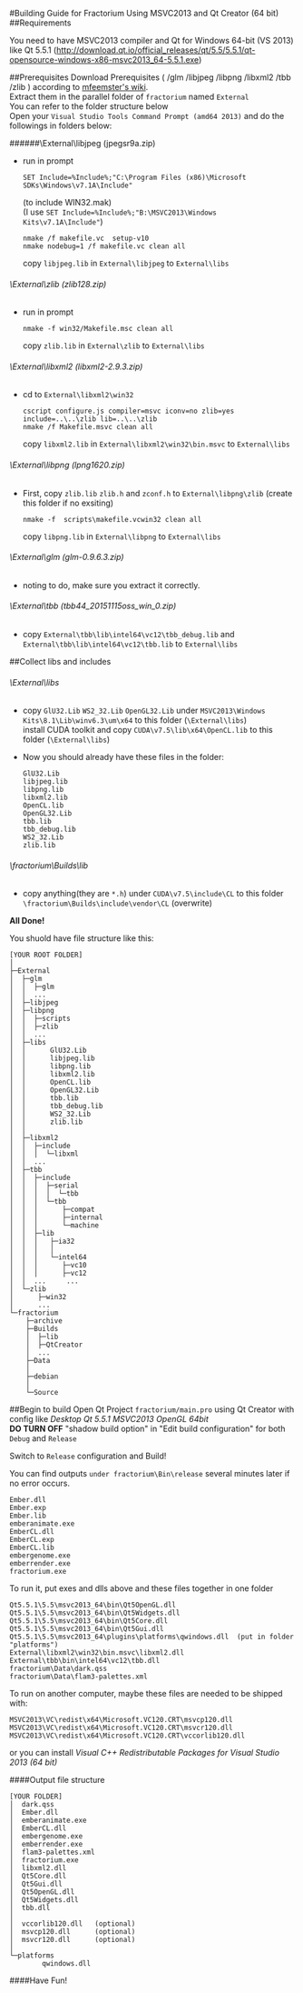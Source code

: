 #Building Guide for Fractorium Using MSVC2013 and Qt Creator (64 bit)
##Requirements

You need to have MSVC2013 compiler and  Qt for Windows 64-bit (VS 2013) like Qt 5.5.1 (http://download.qt.io/official_releases/qt/5.5/5.5.1/qt-opensource-windows-x86-msvc2013_64-5.5.1.exe)

##Prerequisites
Download Prerequisites ( /glm /libjpeg /libpng /libxml2 /tbb /zlib ) according to [mfeemster's wiki](https://github.com/mfeemster/fractorium/wiki/Building).  
Extract them in the parallel folder of `fractorium` named `External`  
You can refer to the folder structure below  
Open your `Visual Studio Tools Command Prompt (amd64 2013)` and do the followings in folders below:  

######\External\libjpeg (jpegsr9a.zip)
-   run in prompt  

    ```
    SET Include=%Include%;"C:\Program Files (x86)\Microsoft SDKs\Windows\v7.1A\Include"
    ```
    
    (to include WIN32.mak)  
    (I use `SET Include=%Include%;"B:\MSVC2013\Windows Kits\v7.1A\Include"`)
    
    ```
    nmake /f makefile.vc  setup-v10
    nmake nodebug=1 /f makefile.vc clean all
    ```
    
    copy `libjpeg.lib` in `External\libjpeg` to `External\libs`


###### \External\zlib (zlib128.zip)
- run in prompt

    ```
    nmake -f win32/Makefile.msc clean all
    ```
    
    copy `zlib.lib` in `External\zlib` to `External\libs`

###### \External\libxml2 (libxml2-2.9.3.zip)
- cd to `External\libxml2\win32`

    ```
    cscript configure.js compiler=msvc iconv=no zlib=yes include=..\..\zlib lib=..\..\zlib
    nmake /f Makefile.msvc clean all
    ```

    copy `libxml2.lib` in `External\libxml2\win32\bin.msvc` to `External\libs`

###### \External\libpng (lpng1620.zip)
- First, copy `zlib.lib` `zlib.h` and `zconf.h` to `External\libpng\zlib` (create this folder if no exsiting)

    ```
    nmake -f  scripts\makefile.vcwin32 clean all
    ```
    
    copy `libpng.lib` in `External\libpng` to `External\libs`

###### \External\glm (glm-0.9.6.3.zip)
- noting to do, make sure you extract it correctly.

###### \External\tbb (tbb44_20151115oss_win_0.zip)
- copy `External\tbb\lib\intel64\vc12\tbb_debug.lib` and `External\tbb\lib\intel64\vc12\tbb.lib` to `External\libs`

##Collect libs and includes
###### \External\libs
- copy `GlU32.Lib` `WS2_32.Lib` `OpenGL32.Lib` under `MSVC2013\Windows Kits\8.1\Lib\winv6.3\um\x64`
    to this folder (`\External\libs`)  
    install CUDA toolkit and copy `CUDA\v7.5\lib\x64\OpenCL.lib` to this folder (`\External\libs`)

- Now you should already have these files in the folder:

    ```
    GlU32.Lib
    libjpeg.lib
    libpng.lib
    libxml2.lib
    OpenCL.lib
    OpenGL32.Lib
    tbb.lib
    tbb_debug.lib
    WS2_32.Lib
    zlib.lib
    ```

###### \fractorium\Builds\lib
- copy anything(they are `*.h`) under `CUDA\v7.5\include\CL`
     to this folder `\fractorium\Builds\include\vendor\CL` (overwrite)

**All Done!**  

You shuold have file structure like this:

```
[YOUR ROOT FOLDER]
│  
├─External
│  ├─glm
│  │  ├─glm
│  │  ...
│  ├─libjpeg
│  ├─libpng
│  │  ├─scripts
│  │  ├─zlib
│  │  ...
│  ├─libs
│  │      GlU32.Lib
│  │      libjpeg.lib
│  │      libpng.lib
│  │      libxml2.lib
│  │      OpenCL.lib
│  │      OpenGL32.Lib
│  │      tbb.lib
│  │      tbb_debug.lib
│  │      WS2_32.Lib
│  │      zlib.lib
│  │      
│  ├─libxml2
│  │  ├─include
│  │  │  └─libxml
│  │  ...
│  ├─tbb
│  │  ├─include
│  │  │  ├─serial
│  │  │  │  └─tbb
│  │  │  └─tbb
│  │  │      ├─compat
│  │  │      ├─internal
│  │  │      └─machine
│  │  ├─lib
│  │  │   ├─ia32
│  │  │   │ 
│  │  │   └─intel64
│  │  │      ├─vc10
│  │  │      ├─vc12
│  │  ...     ...
│  └─zlib
│      ├─win32
│      ...
└─fractorium
    ├─archive
    ├─Builds
    │  ├─lib
    │  ├─QtCreator
    │  ...
    ├─Data
    │  
    ├─debian
    │  
    └─Source
```

##Begin to build
Open Qt Project `fractorium/main.pro` using Qt Creator with config like *Desktop Qt 5.5.1 MSVC2013 OpenGL 64bit*  
**DO TURN OFF** "shadow build option" in "Edit build configuration" for both `Debug` and `Release`

Switch to `Release` configuration and Build!  

You can find outputs `under fractorium\Bin\release` several minutes later if no error occurs.

```
Ember.dll
Ember.exp
Ember.lib
emberanimate.exe
EmberCL.dll
EmberCL.exp
EmberCL.lib
embergenome.exe
emberrender.exe
fractorium.exe
```

To run it, put exes and dlls above and these files together in one folder
```
Qt5.5.1\5.5\msvc2013_64\bin\Qt5OpenGL.dll
Qt5.5.1\5.5\msvc2013_64\bin\Qt5Widgets.dll
Qt5.5.1\5.5\msvc2013_64\bin\Qt5Core.dll
Qt5.5.1\5.5\msvc2013_64\bin\Qt5Gui.dll
Qt5.5.1\5.5\msvc2013_64\plugins\platforms\qwindows.dll  (put in folder "platforms")
External\libxml2\win32\bin.msvc\libxml2.dll
External\tbb\bin\intel64\vc12\tbb.dll
fractorium\Data\dark.qss
fractorium\Data\flam3-palettes.xml
```

To run on another computer, maybe these files are needed to be shipped with:

```
MSVC2013\VC\redist\x64\Microsoft.VC120.CRT\msvcp120.dll
MSVC2013\VC\redist\x64\Microsoft.VC120.CRT\msvcr120.dll
MSVC2013\VC\redist\x64\Microsoft.VC120.CRT\vccorlib120.dll
```

or you can install *Visual C++ Redistributable Packages for Visual Studio 2013 (64 bit)*

####Output file structure

```
[YOUR FOLDER]
│  dark.qss
│  Ember.dll
│  emberanimate.exe
│  EmberCL.dll
│  embergenome.exe
│  emberrender.exe
│  flam3-palettes.xml
│  fractorium.exe
│  libxml2.dll
│  Qt5Core.dll
│  Qt5Gui.dll
│  Qt5OpenGL.dll
│  Qt5Widgets.dll
│  tbb.dll
│ 
│  vccorlib120.dll   (optional)
│  msvcp120.dll      (optional)
│  msvcr120.dll      (optional)
│  
└─platforms
        qwindows.dll
```

####Have Fun!
